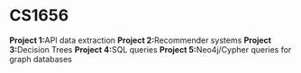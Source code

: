 # CS1656

<b>Project 1:</b>API data extraction
<b>Project 2:</b>Recommender systems
<b>Project 3:</b>Decision Trees
<b>Project 4:</b>SQL queries
<b>Project 5:</b>Neo4j/Cypher queries for graph databases
